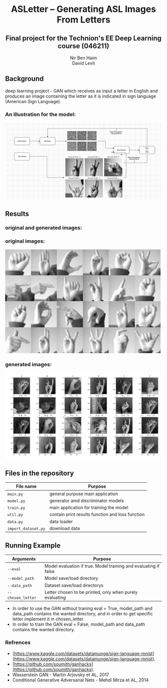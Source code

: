 <h1 align="center">ASLetter – Generating ASL Images From Letters</h1>
<h2 align="center">Final project for the Technion's EE Deep Learning course (046211)
</h2> 

  <p align="center">
    Nir Ben Haim
  <br>
    David Levit
  </p>

## Background
 deep learning project - GAN which receives as input a letter in English and produces an image containing the letter as it is indicated in sign language (American Sign Language). 

### An illustration for the model: 
![Model](./assets/model.jpg)

## Results
### original and generated images:
### original images:
![original](./assets/amer_sign3.png)

### generated images:
![generated](./assets/100.png)

## Files in the repository

| File name                                                     | Purpose                                                                                                                                       |
|---------------------------------------------------------------|-----------------------------------------------------------------------------------------------------------------------------------------------|
| `main.py`                                                     | general purpose main application                                                                                                              |
| `model.py`                                                    | generator amd discriminator models                                                                                                            |
| `train.py`                                                    | main application for training the model                                                                                                       |
| `util.py`                                                     | contain print results function and loss function                                                                                              |
| `data.py`                                                     | data loader                                                                                                                                   |
| `import_dataset.py`                                           | download data                                                                                                                                 |

## Running Example

| Arguments                                                     | Purpose                                                                                                                                       |
|---------------------------------------------------------------|-----------------------------------------------------------------------------------------------------------------------------------------------|
| `--eval`                                                      | Model evaluation if true. Model training and evaluating if false                                                                              |
| `--model_path`                                                | Model save/load directory                                                                                                                     |
| `--data_path`                                                 | Dataset save/load directorys                                                                                                                  |
| `--chosen_letter`                                             | Letter chosen to be printed, only when purely evaluating                                                                                      |

* In order to use the GAN without traning eval = True, model_path and data_path contains the wanted directory, and in order to get specific letter implement it in chosen_letter. 
* In order to train the GAN eval = False, model_path and data_path contains the wanted directory.

### Refrences
* [https://www.kaggle.com/datasets/datamunge/sign-language-mnist](https://www.kaggle.com/datasets/datamunge/sign-language-mnist).
* [https://github.com/soumith/ganhacks](https://github.com/soumith/ganhacks).
* Wasserstein GAN - Martin Arjovsky et AL, 2017
* Conditional Generative Adversarial Nets - Mehdi Mirza et AL, 2014

